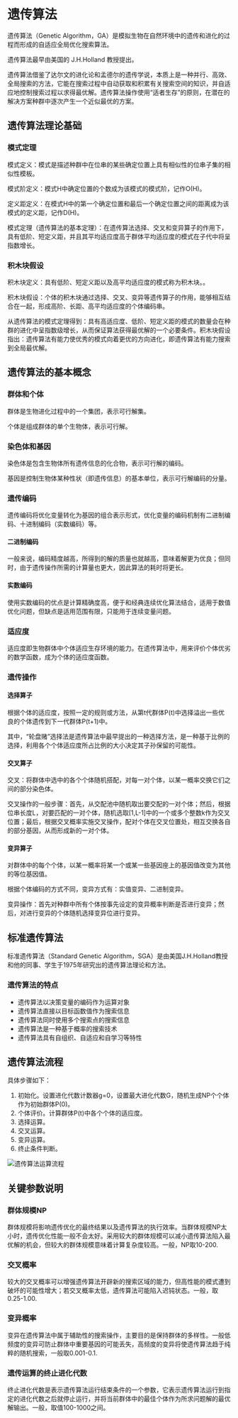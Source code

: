 # 遗传算法

遗传算法（Genetic Algorithm，GA）是模拟生物在自然环境中的遗传和进化的过程而形成的自适应全局优化搜索算法。

遗传算法最早由美国的 J.H.Holland 教授提出。

遗传算法借鉴了达尔文的进化论和孟德尔的遗传学说，本质上是一种并行、高效、全局搜索的方法，它能在搜索过程中自动获取和积累有关搜索空间的知识，并自适应地控制搜索过程以求得最优解。遗传算法操作使用“适者生存”的原则，在潜在的解决方案种群中逐次产生一个近似最优的方案。

## 遗传算法理论基础

### 模式定理

模式定义：模式是描述种群中在位串的某些确定位置上具有相似性的位串子集的相似性模板。

模式阶定义：模式H中确定位置的个数成为该模式的模式阶，记作O(H)。

定义距定义：在模式H中的第一个确定位置和最后一个确定位置之间的距离成为该模式的定义距，记作D(H)。

模式定理（遗传算法的基本定理）：在遗传算法选择、交叉和变异算子的作用下，具有低阶、短定义距，并且其平均适应度高于群体平均适应度的模式在子代中将呈指数增长。

### 积木块假设

积木块定义：具有低阶、短定义距以及高平均适应度的模式称为积木块。。

积木块假设：个体的积木块通过选择、交叉、变异等遗传算子的作用，能够相互结合在一起，形成高阶、长距、高平均适应度的个体编码串。

从遗传算法的模式定理得到：具有高适应度、低阶、短定义距的模式的数量会在种群的进化中呈指数级增长，从而保证算法获得最优解的一个必要条件。积木块假设指出：遗传算法有能力使优秀的模式向着更优的方向进化，即遗传算法有能力搜索到全局最优解。

## 遗传算法的基本概念

### 群体和个体

群体是生物进化过程中的一个集团，表示可行解集。

个体是组成群体的单个生物体，表示可行解。

### 染色体和基因

染色体是包含生物体所有遗传信息的化合物，表示可行解的编码。

基因是控制生物体某种性状（即遗传信息）的基本单位，表示可行解编码的分量。

### 遗传编码

遗传编码将优化变量转化为基因的组合表示形式，优化变量的编码机制有二进制编码、十进制编码（实数编码）等。

#### 二进制编码

一般来说，编码精度越高，所得到的解的质量也就越高，意味着解更为优良；但同时，由于遗传操作所需的计算量也更大，因此算法的耗时将更长。

#### 实数编码

使用实数编码的优点是计算精确度高，便于和经典连续优化算法结合，适用于数值优化问题，但缺点是适用范围有限，只能用于连续变量问题。

### 适应度

适应度即生物群体中个体适应生存环境的能力。在遗传算法中，用来评价个体优劣的数学函数，成为个体的适应度函数。

### 遗传操作

#### 选择算子

根据个体的适应度，按照一定的规则或方法，从第t代群体P(t)中选择溢出一些优良的个体遗传到下一代群体P(t+1)中。

其中，“轮盘赌”选择法是遗传算法中最早提出的一种选择方法，是一种基于比例的选择，利用各个个体适应度所占比例的大小决定其子孙保留的可能性。

#### 交叉算子

交叉：将群体中选中的各个个体随机搭配，对每一对个体，以某一概率交换它们之间的部分染色体。

交叉操作的一般步骤：首先，从交配池中随机取出要交配的一对个体；然后，根据位串长度L，对要匹配的一对个体，随机选取[1,L-1]中的一个或多个整数k作为交叉位置；最后，根据交叉概率实施交叉操作，配对个体在交叉位置处，相互交换各自的部分基因，从而形成新的一对个体。

#### 变异算子

对群体中的每个个体，以某一概率将某一个或某一些基因座上的基因值改变为其他的等位基因值。

根据个体编码的方式不同，变异方式有：实值变异、二进制变异。

变异操作：首先对种群中所有个体按事先设定的变异概率判断是否进行变异；然后，对进行变异的个体随机选择变异位进行变异。

## 标准遗传算法

标准遗传算法（Standard Genetic Algorithm，SGA）是由美国J.H.Holland教授和他的同事、学生于1975年研究出的遗传算法理论和方法。

### 遗传算法的特点

- 遗传算法以决策变量的编码作为运算对象
- 遗传算法直接以目标函数值作为搜索信息
- 遗传算法同时使用多个搜索点的搜索信息
- 遗传算法是一种基于概率的搜索技术
- 遗传算法具有自组织、自适应和自学习等特性

## 遗传算法流程

具体步骤如下：

1. 初始化。设置进化代数计数器g=0，设置最大进化代数G，随机生成NP个个体作为初始群体P(0)。
2. 个体评价。计算群体P(t)中各个个体的适应度。
3. 选择运算。
4. 交叉运算。
5. 变异运算。
6. 终止条件判断。

![遗传算法运算流程](https://raw.githubusercontent.com/huahuangyu/PicGo/master/20210321201552.jpg)

## 关键参数说明

### 群体规模NP

群体规模将影响遗传优化的最终结果以及遗传算法的执行效率。当群体规模NP太小时，遗传优化性能一般不会太好。采用较大的群体规模可以减小遗传算法陷入最优解的机会，但较大的群体规模意味着计算复杂度较高。一般，NP取10-200.

### 交叉概率

较大的交叉概率可以增强遗传算法开辟新的搜索区域的能力，但高性能的模式遭到破坏的可能性增大；若交叉概率太低，遗传算法可能陷入迟钝状态。一般，取0.25-1.00.

### 变异概率

变异在遗传算法中属于辅助性的搜索操作，主要目的是保持群体的多样性。一般低频度的变异可防止群体中重要基因的可能丢失，高频度的变异将使遗传算法趋于纯粹的随机搜索，一般取0.001-0.1.

### 遗传运算的终止进化代数

终止进化代数是表示遗传算法运行结束条件的一个参数，它表示遗传算法运行到指定的进化代数之后就停止运行，并将当前群体中的最佳个体作为所求问题解的最优解输出。一般，取值100-1000之间。
